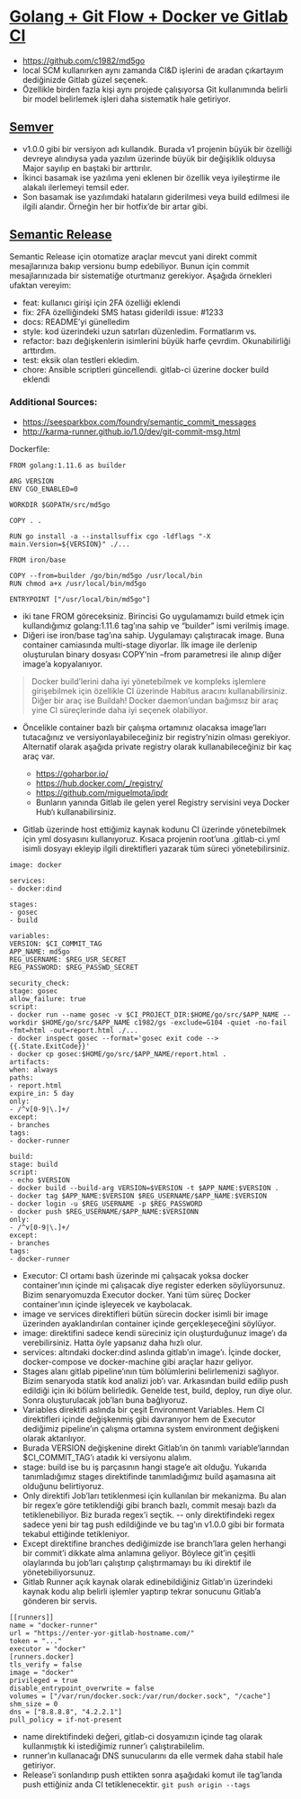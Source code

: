 # [Golang + Git Flow + Docker ve Gitlab CI](http://blog.oguzhan.info/?p=1589)

- https://github.com/c1982/md5go
- local SCM kullanırken aynı zamanda CI&D işlerini de aradan çıkartayım dediğinizde Gitlab güzel seçenek.
- Özellikle birden fazla kişi aynı projede çalışıyorsa Git kullanımında belirli bir model belirlemek işleri daha sistematik hale getiriyor. 

## [Semver](semver.org)
- v1.0.0 gibi bir versiyon adı kullandık. Burada v1 projenin büyük bir özelliği devreye alındıysa yada yazılım üzerinde büyük bir değişiklik olduysa Major sayılıp en baştaki bir arttırılır.
- İkinci basamak ise yazılıma yeni eklenen bir özellik veya iyileştirme ile alakalı ilerlemeyi temsil eder.
- Son basamak ise yazılımdaki hataların giderilmesi veya build edilmesi ile ilgili alandır. Örneğin her bir hotfix’de bir artar gibi.

## [Semantic Release](https://semantic-release.gitbook.io/semantic-release)
Semantic Release için otomatize araçlar mevcut yani direkt commit mesajlarınıza bakıp versionu bump edebiliyor. Bunun için commit mesajlarınızada bir sistematiğe oturtmanız gerekiyor. Aşağıda örnekleri ufaktan vereyim:
- feat: kullanıcı girişi için 2FA özelliği eklendi
- fix: 2FA özelliğindeki SMS hatası giderildi issue: #1233
- docs: README’yi günelledim
- style: kod üzerindeki uzun satırları düzenledim. Formatlarım vs.
- refactor: bazı değişkenlerin isimlerini büyük harfe çevrdim. Okunabilirliği arttırdım.
- test: eksik olan testleri ekledim.
- chore: Ansible scriptleri güncellendi. gitlab-ci üzerine docker build eklendi

### Additional Sources:
- https://seesparkbox.com/foundry/semantic_commit_messages
- http://karma-runner.github.io/1.0/dev/git-commit-msg.html

Dockerfile:
```
FROM golang:1.11.6 as builder

ARG VERSION
ENV CGO_ENABLED=0

WORKDIR $GOPATH/src/md5go

COPY . .

RUN go install -a --installsuffix cgo -ldflags "-X main.Version=${VERSION}" ./...

FROM iron/base

COPY --from=builder /go/bin/md5go /usr/local/bin
RUN chmod a+x /usr/local/bin/md5go

ENTRYPOINT ["/usr/local/bin/md5go"]
```

- iki tane FROM göreceksiniz. Birincisi Go uygulamamızı build etmek için kullandığımız golang:1.11.6 tag’ına sahip ve “builder” ismi verilmiş image.
- Diğeri ise iron/base tag’ına sahip. Uygulamayı çalıştıracak image. Buna container camiasında multi-stage diyorlar. İlk image ile derlenip oluşturulan binary dosyası COPY‘nin –from parametresi ile alınıp diğer image’a kopyalanıyor.

> Docker build’lerini daha iyi yönetebilmek ve kompleks işlemlere girişebilmek için özellikle CI üzerinde Habitus aracını kullanabilirsiniz. Diğer bir araç ise Buildah! Docker daemon’undan bağımsız bir araç yine CI süreçlerinde daha iyi seçenek olabiliyor.

- Öncelikle container bazlı bir çalışma ortamınız olacaksa image’ları tutacağınız ve versiyonlayabileceğiniz bir registry’nizin olması gerekiyor. Alternatif olarak aşağıda private registry olarak kullanabileceğiniz bir kaç araç var.
    - https://goharbor.io/
    - https://hub.docker.com/_/registry/
    - https://github.com/miguelmota/ipdr
    - Bunların yanında Gitlab ile gelen yerel Registry servisini veya Docker Hub‘ı kullanabilirsiniz.

- Gitlab üzerinde host ettiğimiz kaynak kodunu CI üzerinde yönetebilmek için yml dosyasını kullanıyoruz. Kısaca projenin root’una .gitlab-ci.yml isimli dosyayı ekleyip ilgili direktifleri yazarak tüm süreci yönetebilirsiniz.

```
image: docker

services:
- docker:dind

stages:
- gosec
- build

variables:
VERSION: $CI_COMMIT_TAG
APP_NAME: md5go
REG_USERNAME: $REG_USR_SECRET
REG_PASSWORD: $REG_PASSWD_SECRET

security_check:
stage: gosec
allow_failure: true
script:
- docker run --name gosec -v $CI_PROJECT_DIR:$HOME/go/src/$APP_NAME --workdir $HOME/go/src/$APP_NAME c1982/gs -exclude=G104 -quiet -no-fail -fmt=html -out=report.html ./...
- docker inspect gosec --format='gosec exit code --> {{.State.ExitCode}}'
- docker cp gosec:$HOME/go/src/$APP_NAME/report.html .
artifacts:
when: always
paths:
- report.html
expire_in: 5 day
only:
- /^v[0-9|\.]+/
except:
- branches
tags:
- docker-runner

build:
stage: build
script:
- echo $VERSION
- docker build --build-arg VERSION=$VERSION -t $APP_NAME:$VERSION .
- docker tag $APP_NAME:$VERSION $REG_USERNAME/$APP_NAME:$VERSION
- docker login -u $REG_USERNAME -p $REG_PASSWORD
- docker push $REG_USERNAME/$APP_NAME:$VERSIONN
only:
- /^v[0-9|\.]+/
except:
- branches
tags:
- docker-runner
```

- Executor: CI ortamı bash üzerinde mi çalışacak yoksa docker container’ının içinde mi çalışacak diye register ederken söylüyorsunuz. Bizim senaryomuzda Executor docker. Yani tüm süreç Docker container’ının içinde işleyecek ve kaybolacak.
- image ve services direktifleri bütün sürecin docker isimli bir image üzerinden ayaklandırılan container içinde gerçekleşeceğini söylüyor.
- image: direktifini sadece kendi süreciniz için oluşturduğunuz image’ı da verebilirsiniz. Hatta öyle yapsanız daha hızlı olur.
- services: altındaki docker:dind aslında gitlab’ın image’ı. İçinde docker, docker-compose ve docker-machine gibi araçlar hazır geliyor.
- Stages alanı gitlab pipeline’ının tüm bölümlerini belirlemenizi sağlıyor. Bizim senaryoda statik kod analizi job’ı var. Arkasından build edilip push edildiği için iki bölüm belirledik. Genelde test, build, deploy, run diye olur. Sonra oluşturulacak job’ları buna bağlıyoruz.
- Variables direktifi aslında bir çeşit Environment Variables. Hem CI direktifleri içinde değişkenmiş gibi davranıyor hem de Executor dediğimiz pipeline’ın çalışma ortamına system environment değişkeni olarak aktarılıyor.
- Burada VERSION değişkenine direkt Gitlab’ın ön tanımlı variable‘larından $CI_COMMIT_TAG’ı atadık ki versiyonu alalım.
- stage: build ise bu iş parçasının hangi stage’e ait olduğu. Yukarıda tanımladığımız stages direktifinde tanımladığımız build aşamasına ait olduğunu belirtiyoruz.
- Only direktifi Job’ları tetiklenmesi için kullanılan bir mekanizma. Bu alan bir regex’e göre tetiklendiği gibi branch bazlı, commit mesajı bazlı da tetiklenebiliyor. Biz burada regex’i seçtik. -- only direktifindeki regex sadece yeni bir tag push edildiğinde ve bu tag’ın v1.0.0 gibi bir formata tekabul ettiğinde tetikleniyor.
- Except direktifine branches dediğimizde ise branch’lara gelen herhangi bir commit’i dikkate alma anlamına geliyor. Böylece git’in çeşitli olaylarında bu job’ları çalıştırıp çalıştırmamayı bu iki direktif ile yönetebiliyorsunuz.
- Gitlab Runner açık kaynak olarak edinebildiğiniz Gitlab’ın üzerindeki kaynak kodu alıp belirli işlemler yaptırıp tekrar sonucunu Gitlab’a gönderen bir servis.

```
[[runners]]
name = "docker-runner"
url = "https://enter-yor-gitlab-hostname.com/"
token = "..."
executor = "docker"
[runners.docker]
tls_verify = false
image = "docker"
privileged = true
disable_entrypoint_overwrite = false
volumes = ["/var/run/docker.sock:/var/run/docker.sock", "/cache"]
shm_size = 0
dns = ["8.8.8.8", "4.2.2.1"]
pull_policy = if-not-present
```
- name direktifindeki değeri, gitlab-ci dosyamızın içinde tag olarak kullanmıştık ki istediğimiz runner’ı çalıştırabilelim. 
- runner’ın kullanacağı DNS sunucularını da elle vermek daha stabil hale getiriyor. 
- Release’i sonlandırıp push ettikten sonra aşağıdaki komut ile tag’larıda push ettiğiniz anda CI tetiklenecektir. ```git push origin --tags```